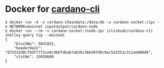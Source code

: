 # Docker for [cardano-cli](https://github.com/input-output-hk/cardano-node/tree/master/cardano-cli)

```console
$ docker run -d -v cardano-chaindata:/data/db -v cardano-socket:/ipc -e NETWORK=mainnet inputoutput/cardano-node
$ docker run --rm -v cardano-socket:/node-ipc islishude/cardano-cli shelley query tip --mainnet
{
    "blockNo": 5041032,
    "headerHash": "875532d8cf9dff771ce0c9b6fdbab7a826c3bbd9fd9c8ac5d3351c311ae080d6",
    "slotNo": 15658669
}
```
